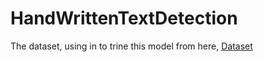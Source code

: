 # HandWrittenTextDetection
The dataset, using in to trine this model from here, [Dataset](https://www.kaggle.com/datasets/nibinv23/iam-handwriting-word-database)

